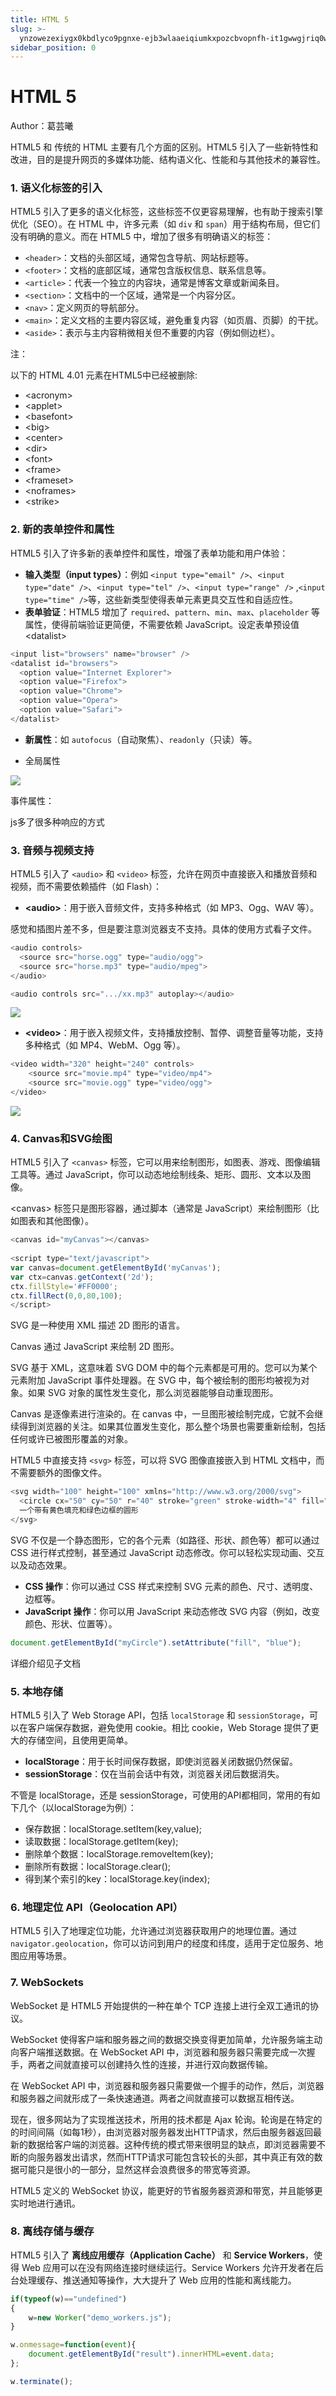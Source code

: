 ```yaml
---
title: HTML 5
slug: >-
  ynzowezexiygx0kbdlyco9pgnxe-ejb3wlaaeiqiumkxpozcbvopnfh-it1gwwgjriq0w0k7bptcbr4bn8g-vdpkwydvti5nuxkq4eaclkdzndg-vdpkwy
sidebar_position: 0
---
```



# HTML 5

Author：葛芸曦

HTML5 和 传统的 HTML 主要有几个方面的区别。HTML5 引入了一些新特性和改进，目的是提升网页的多媒体功能、结构语义化、性能和与其他技术的兼容性。

### 1. <b>语义化标签的引入</b>

HTML5 引入了更多的语义化标签，这些标签不仅更容易理解，也有助于搜索引擎优化（SEO）。在 HTML 中，许多元素（如 `div` 和 `span`）用于结构布局，但它们没有明确的意义。而在 HTML5 中，增加了很多有明确语义的标签：

- `<header>`：文档的头部区域，通常包含导航、网站标题等。
- `<footer>`：文档的底部区域，通常包含版权信息、联系信息等。
- `<article>`：代表一个独立的内容块，通常是博客文章或新闻条目。
- `<section>`：文档中的一个区域，通常是一个内容分区。
- `<nav>`：定义网页的导航部分。
- `<main>`：定义文档的主要内容区域，避免重复内容（如页眉、页脚）的干扰。
- `<aside>`：表示与主内容稍微相关但不重要的内容（例如侧边栏）。

注：

以下的 HTML 4.01 元素在HTML5中已经被删除:

- &lt;acronym&gt;
- &lt;applet&gt;
- &lt;basefont&gt;
- &lt;big&gt;
- &lt;center&gt;
- &lt;dir&gt;
- &lt;font&gt;
- &lt;frame&gt;
- &lt;frameset&gt;
- &lt;noframes&gt;
- &lt;strike&gt;

### 2. <b>新的表单控件和属性</b>

HTML5 引入了许多新的表单控件和属性，增强了表单功能和用户体验：

- <b>输入类型（input types）</b>：例如 `<input type="email" />`、`<input type="date" />`、`<input type="tel" />`、`<input type="range" />` ,`<input type="time" />`等，这些新类型使得表单元素更具交互性和自适应性。
- <b>表单验证</b>：HTML5 增加了 `required`、`pattern`、`min`、`max`、`placeholder` 等属性，使得前端验证更简便，不需要依赖 JavaScript。设定表单预设值&lt;datalist&gt; 

```js
<input list="browsers" name="browser" />
<datalist id="browsers">
  <option value="Internet Explorer">
  <option value="Firefox">
  <option value="Chrome">
  <option value="Opera">
  <option value="Safari">
</datalist>
```

- <b>新属性</b>：如 `autofocus`（自动聚焦）、`readonly`（只读）等。

- 全局属性

<img src="/assets/ZIubb83R7ojyrGx46NUctlkEnNh.png" src-width="1695" src-height="1519" align="center"/>

事件属性：

js多了很多种响应的方式

### 3. <b>音频与视频支持</b>

HTML5 引入了 `<audio>` 和 `<video>` 标签，允许在网页中直接嵌入和播放音频和视频，而不需要依赖插件（如 Flash）：

- <b>&lt;audio&gt;</b>：用于嵌入音频文件，支持多种格式（如 MP3、Ogg、WAV 等）。

感觉和插图片差不多，但是要注意浏览器支不支持。具体的使用方式看子文件。

```js
<audio controls>
  <source src="horse.ogg" type="audio/ogg">
  <source src="horse.mp3" type="audio/mpeg">
</audio>

<audio controls src=".../xx.mp3" autoplay></audio>
```

<img src="/assets/ZPejbHxWEoY0B8xm7MtcixoVntd.png" src-width="1432" src-height="761" align="center"/>

- <b>&lt;video&gt;</b>：用于嵌入视频文件，支持播放控制、暂停、调整音量等功能，支持多种格式（如 MP4、WebM、Ogg 等）。

```js
<video width="320" height="240" controls>
    <source src="movie.mp4" type="video/mp4">
    <source src="movie.ogg" type="video/ogg">
</video>
```

<img src="/assets/CZoDbDD1toC3pexebRnctkFWnvh.png" src-width="1831" src-height="1112" align="center"/>

### 4. <b>Canvas和SVG绘图</b>

HTML5 引入了 `<canvas>` 标签，它可以用来绘制图形，如图表、游戏、图像编辑工具等。通过 JavaScript，你可以动态地绘制线条、矩形、圆形、文本以及图像。

&lt;canvas&gt; 标签只是图形容器，通过脚本（通常是 JavaScript）来绘制图形（比如图表和其他图像）。

```js
<canvas id="myCanvas"></canvas>
 
<script type="text/javascript">
var canvas=document.getElementById('myCanvas');
var ctx=canvas.getContext('2d');
ctx.fillStyle='#FF0000';
ctx.fillRect(0,0,80,100);
</script>
```

SVG 是一种使用 XML 描述 2D 图形的语言。

Canvas 通过 JavaScript 来绘制 2D 图形。

SVG 基于 XML，这意味着 SVG DOM 中的每个元素都是可用的。您可以为某个元素附加 JavaScript 事件处理器。在 SVG 中，每个被绘制的图形均被视为对象。如果 SVG 对象的属性发生变化，那么浏览器能够自动重现图形。

Canvas 是逐像素进行渲染的。在 canvas 中，一旦图形被绘制完成，它就不会继续得到浏览器的关注。如果其位置发生变化，那么整个场景也需要重新绘制，包括任何或许已被图形覆盖的对象。

HTML5 中直接支持 `<svg>` 标签，可以将 SVG 图像直接嵌入到 HTML 文档中，而不需要额外的图像文件。

```js
<svg width="100" height="100" xmlns="http://www.w3.org/2000/svg">
  <circle cx="50" cy="50" r="40" stroke="green" stroke-width="4" fill="yellow" />
  一个带有黄色填充和绿色边框的圆形
</svg>
```

SVG 不仅是一个静态图形，它的各个元素（如路径、形状、颜色等）都可以通过 CSS 进行样式控制，甚至通过 JavaScript 动态修改。你可以轻松实现动画、交互以及动态效果。

- <b>CSS 操作</b>：你可以通过 CSS 样式来控制 SVG 元素的颜色、尺寸、透明度、边框等。
- <b>JavaScript 操作</b>：你可以用 JavaScript 来动态修改 SVG 内容（例如，改变颜色、形状、位置等）。

```js
document.getElementById("myCircle").setAttribute("fill", "blue");
```

详细介绍见子文档

### 5. <b>本地存储</b>

HTML5 引入了 Web Storage API，包括 `localStorage` 和 `sessionStorage`，可以在客户端保存数据，避免使用 cookie。相比 cookie，Web Storage 提供了更大的存储空间，且使用更简单。

- <b>localStorage</b>：用于长时间保存数据，即使浏览器关闭数据仍然保留。
- <b>sessionStorage</b>：仅在当前会话中有效，浏览器关闭后数据消失。

不管是 localStorage，还是 sessionStorage，可使用的API都相同，常用的有如下几个（以localStorage为例）：

- 保存数据：localStorage.setItem(key,value);
- 读取数据：localStorage.getItem(key);
- 删除单个数据：localStorage.removeItem(key);
- 删除所有数据：localStorage.clear();
- 得到某个索引的key：localStorage.key(index);

### 6. <b>地理定位 API（Geolocation API）</b>

HTML5 引入了地理定位功能，允许通过浏览器获取用户的地理位置。通过 `navigator.geolocation`，你可以访问到用户的经度和纬度，适用于定位服务、地图应用等场景。

### 7. <b>WebSockets</b>

WebSocket 是 HTML5 开始提供的一种在单个 TCP 连接上进行全双工通讯的协议。

WebSocket 使得客户端和服务器之间的数据交换变得更加简单，允许服务端主动向客户端推送数据。在 WebSocket API 中，浏览器和服务器只需要完成一次握手，两者之间就直接可以创建持久性的连接，并进行双向数据传输。

在 WebSocket API 中，浏览器和服务器只需要做一个握手的动作，然后，浏览器和服务器之间就形成了一条快速通道。两者之间就直接可以数据互相传送。

现在，很多网站为了实现推送技术，所用的技术都是 Ajax 轮询。轮询是在特定的的时间间隔（如每1秒），由浏览器对服务器发出HTTP请求，然后由服务器返回最新的数据给客户端的浏览器。这种传统的模式带来很明显的缺点，即浏览器需要不断的向服务器发出请求，然而HTTP请求可能包含较长的头部，其中真正有效的数据可能只是很小的一部分，显然这样会浪费很多的带宽等资源。

HTML5 定义的 WebSocket 协议，能更好的节省服务器资源和带宽，并且能够更实时地进行通讯。

### 8. <b>离线存储与缓存</b>

HTML5 引入了 <b>离线应用缓存（Application Cache）</b> 和 <b>Service Workers</b>，使得 Web 应用可以在没有网络连接时继续运行。Service Workers 允许开发者在后台处理缓存、推送通知等操作，大大提升了 Web 应用的性能和离线能力。

```js
if(typeof(w)=="undefined")
{
    w=new Worker("demo_workers.js");
}

w.onmessage=function(event){
    document.getElementById("result").innerHTML=event.data;
};

w.terminate();
```

